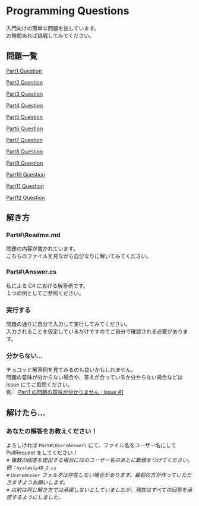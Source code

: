 # Programming Questions
入門向けの簡単な問題を出しています。  
お時間あれば挑戦してみてください。

## 問題一覧
[Part1 Question](https://github.com/mystasly48/ProgrammingQuestion/blob/master/Part1/)  

[Part2 Question](https://github.com/mystasly48/ProgrammingQuestion/blob/master/Part2/)

[Part3 Question](https://github.com/mystasly48/ProgrammingQuestion/blob/master/Part3/)

[Part4 Question](https://github.com/mystasly48/ProgrammingQuestion/blob/master/Part4/)

[Part5 Question](https://github.com/mystasly48/ProgrammingQuestion/blob/master/Part5/)

[Part6 Question](https://github.com/mystasly48/ProgrammingQuestion/blob/master/Part6/)

[Part7 Question](https://github.com/mystasly48/ProgrammingQuestion/blob/master/Part7/)

[Part8 Question](https://github.com/mystasly48/ProgrammingQuestion/blob/master/Part8/)

[Part9 Question](https://github.com/mystasly48/ProgrammingQuestion/blob/master/Part9/)

[Part10 Question](https://github.com/mystasly48/ProgrammingQuestion/blob/master/Part10/)

[Part11 Question](https://github.com/mystasly48/ProgrammingQuestion/blob/master/Part11/)

[Part12 Question](https://github.com/mystasly48/ProgrammingQuestion/blob/master/Part12/)

## 解き方

### Part\#\\Readme.md
問題の内容が書かれています。  
こちらのファイルを見ながら自分なりに解いてみてください。

### Part\#\\Answer.cs
私による C\# における解答例です。  
１つの例としてご参照ください。

### 実行する
問題の通りに自分で入力して実行してみてください。  
入力されることを仮定しているだけですのでご自分で確認される必要があります。  

### 分からない...
チョコッと解答例を見てみるのも良いかもしれません。  
問題の意味が分からない場合や、答えが合っているか分からない場合などは Issue にてご質問ください。  
例： [Part1 の問題の意味が分かりません · Issue #1](https://github.com/mystasly48/ProgrammingQuestion/issues/1)

## 解けたら...

### あなたの解答をお教えください！
よろしければ `Part#\UsersAnswer\` にて、ファイル名をユーザー名にして PullRequest をしてください！  
*※ 複数の回答を提出する場合にはのユーザー名のあとに数値をつけてください。例：`mystasly48_2.cs`*  
*※ `UsersAnswer` フォルダは存在しない場合があります。最初の方が作っていただきますようお願いします。*  
*※ 以前は同じ解き方では承諾しないとしていましたが、現在はすべての回答を承諾するようにしました。*
